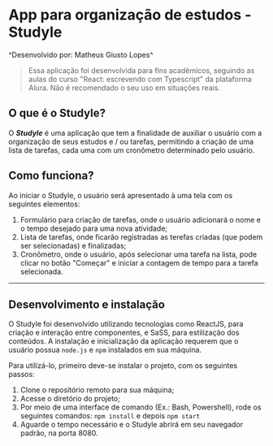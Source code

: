 # App para organização de estudos - Studyle

^Desenvolvido por: Matheus Giusto Lopes^

> Essa aplicação foi desenvolvida para fins acadêmicos, seguindo as aulas do curso "React: escrevendo com Typescript" da plataforma Alura. Não é recomendado o seu uso em situações reais.

## O que é o Studyle?

O ***Studyle*** é uma aplicação que tem a finalidade de auxiliar o usuário com a organização de seus estudos e / ou tarefas, permitindo a criação de uma lista de tarefas, cada uma com um cronômetro determinado pelo usuário.

## Como funciona?

Ao iniciar o Studyle, o usuário será apresentado à uma tela com os seguintes elementos:
  1. Formulário para criação de tarefas, onde o usuário adicionará o nome e o tempo desejado para uma nova atividade;
  2. Lista de tarefas, onde ficarão registradas as terefas criadas (que podem ser selecionadas) e finalizadas;
  3. Cronômetro, onde o usuário, após selecionar uma tarefa na lista, pode clicar no botão "Começar" e iniciar a contagem de tempo para a tarefa selecionada.

---

## Desenvolvimento e instalação

O Studyle foi desenvolvido utilizando tecnologias como ReactJS, para criação e interação entre componentes, e SaSS, para estilização dos conteúdos. A instalação e inicialização da aplicação requerem que o usuário possua `node.js` e `npm` instalados em sua máquina.

Para utilizá-lo, primeiro deve-se instalar o projeto, com os seguintes passos:
  1. Clone o repositório remoto para sua máquina;
  2. Acesse o diretório do projeto;
  3. Por meio de uma interface de comando (Ex.: Bash, Powershell), rode os seguintes comandos:
     `npm install` e depois `npm start`
  4. Aguarde o tempo necessário e o Studyle abrirá em seu navegador padrão, na porta 8080.
